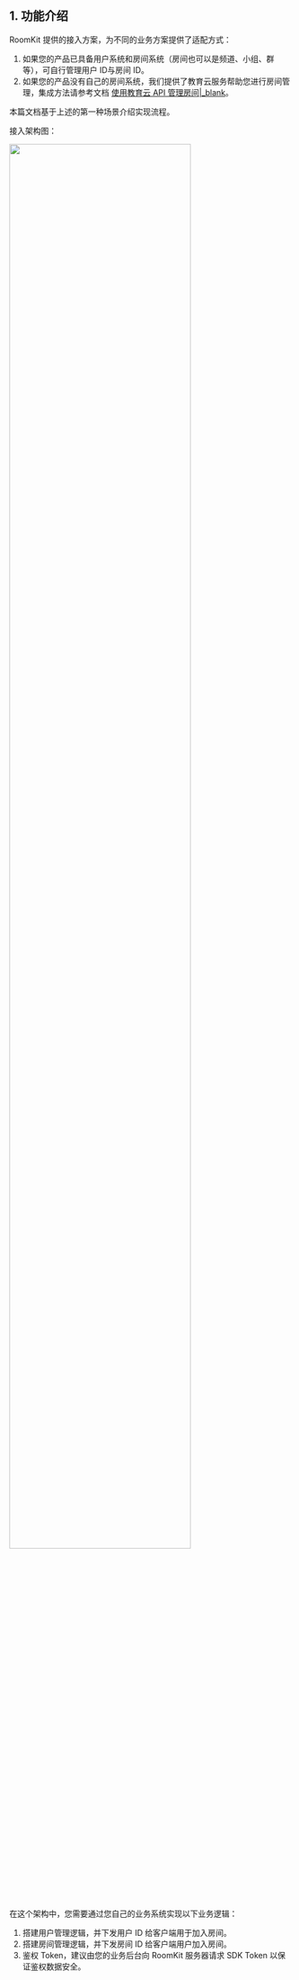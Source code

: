 ## 1. 功能介绍
RoomKit 提供的接入方案，为不同的业务方案提供了适配方式：
1. 如果您的产品已具备用户系统和房间系统（房间也可以是频道、小组、群等），可自行管理用户 ID与房间 ID。
2. 如果您的产品没有自己的房间系统，我们提供了教育云服务帮助您进行房间管理，集成方法请参考文档 [使用教育云 API 管理房间\|_blank](!RoomKit-Edu_Cloud_ServiceAPi/AdvFunc_EduCS)。

本篇文档基于上述的第一种场景介绍实现流程。

接入架构图：

<img src="/Pics/RoomKit/AllPlatform/roomkit_architecture.png" width=80%>

在这个架构中，您需要通过您自己的业务系统实现以下业务逻辑：

1. 搭建用户管理逻辑，并下发用户 ID 给客户端用于加入房间。
2. 搭建房间管理逻辑，并下发房间 ID 给客户端用户加入房间。
3. 鉴权 Token，建议由您的业务后台向 RoomKit 服务器请求 SDK Token 以保证鉴权数据安全。






